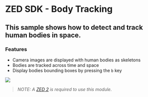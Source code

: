 # ZED SDK - Body Tracking

## This sample shows how to detect and track human bodies in space.

### Features
 - Camera images are displayed with human bodies as skeletons
 - Bodies are tracked across time and space
 - Display bodies bounding boxes by pressing the `b` key

![](https://raw.githubusercontent.com/wiki/stereolabs/zed-examples/gif/ZED_body_tracking.gif)

>*NOTE: A [ZED 2](https://store.stereolabs.com/products/zed-2) is required to use this module.*